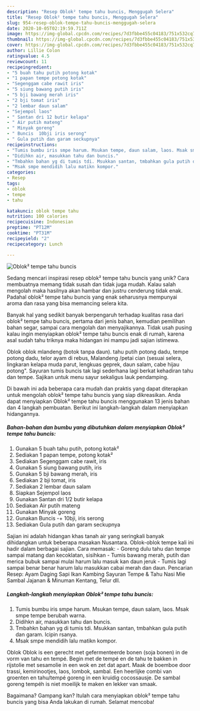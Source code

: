 ```yaml
---
description: "Resep Oblok² tempe tahu buncis, Menggugah Selera"
title: "Resep Oblok² tempe tahu buncis, Menggugah Selera"
slug: 954-resep-oblok-tempe-tahu-buncis-menggugah-selera
date: 2020-10-05T02:19:59.711Z
image: https://img-global.cpcdn.com/recipes/7d3fbbe455c04183/751x532cq70/oblok-tempe-tahu-buncis-foto-resep-utama.jpg
thumbnail: https://img-global.cpcdn.com/recipes/7d3fbbe455c04183/751x532cq70/oblok-tempe-tahu-buncis-foto-resep-utama.jpg
cover: https://img-global.cpcdn.com/recipes/7d3fbbe455c04183/751x532cq70/oblok-tempe-tahu-buncis-foto-resep-utama.jpg
author: Lillie Colon
ratingvalue: 4.5
reviewcount: 11
recipeingredient:
- "5 buah tahu putih potong kotak"
- "1 papan tempe potong kotak"
- "Segenggam cabe rawit iris"
- "5 siung bawang putih iris"
- "5 bji bawang merah iris"
- "2 bji tomat iris"
- "2 lembar daun salam"
- "Sejempol laos"
- " Santan dri 12 butir kelapa"
- " Air putih mateng"
- " Minyak goreng"
- " Buncis  10bji iris serong"
- " Gula putih dan garam seckupnya"
recipeinstructions:
- "Tumis bumbu iris smpe harum. Msukan tempe, daun salam, laos. Msak smpe tempe berubah warna."
- "Didihkn air, masukkan tahu dan buncis."
- "Tmbahkn bahan yg di tumis tdi. Msukkan santan, tmbahkan gula putih dan garam. Icipin rsanya."
- "Msak smpe mendidih lalu matikn kompor."
categories:
- Resep
tags:
- oblok
- tempe
- tahu

katakunci: oblok tempe tahu 
nutrition: 100 calories
recipecuisine: Indonesian
preptime: "PT12M"
cooktime: "PT31M"
recipeyield: "2"
recipecategory: Lunch

---
```



![Oblok² tempe tahu buncis](https://img-global.cpcdn.com/recipes/7d3fbbe455c04183/751x532cq70/oblok-tempe-tahu-buncis-foto-resep-utama.jpg)

Sedang mencari inspirasi resep oblok² tempe tahu buncis yang unik? Cara membuatnya memang tidak susah dan tidak juga mudah. Kalau salah mengolah maka hasilnya akan hambar dan justru cenderung tidak enak. Padahal oblok² tempe tahu buncis yang enak seharusnya mempunyai aroma dan rasa yang bisa memancing selera kita.

Banyak hal yang sedikit banyak berpengaruh terhadap kualitas rasa dari oblok² tempe tahu buncis, pertama dari jenis bahan, kemudian pemilihan bahan segar, sampai cara mengolah dan menyajikannya. Tidak usah pusing kalau ingin menyiapkan oblok² tempe tahu buncis enak di rumah, karena asal sudah tahu triknya maka hidangan ini mampu jadi sajian istimewa.

Oblok oblok mlandeng (botok tanpa daun). tahu putih potong dadu, tempe potong dadu, telor ayam di rebus, Malandeng /petai cian (sesuai selera, lingkaran kelapa muda parut, lengkuas geprek, daun salam, cabe hijau potong&#34;. Sayuran tumis buncis tak lagi sederhana lagi berkat kehadiran tahu dan tempe. Sajikan untuk menu sayur sekaligus lauk pendamping.


Di bawah ini ada beberapa cara mudah dan praktis yang dapat diterapkan untuk mengolah oblok² tempe tahu buncis yang siap dikreasikan. Anda dapat menyiapkan Oblok² tempe tahu buncis menggunakan 13 jenis bahan dan 4 langkah pembuatan. Berikut ini langkah-langkah dalam menyiapkan hidangannya.

<!--inarticleads1-->

##### Bahan-bahan dan bumbu yang dibutuhkan dalam menyiapkan Oblok² tempe tahu buncis:

1. Gunakan 5 buah tahu putih, potong kotak²
1. Sediakan 1 papan tempe, potong kotak²
1. Sediakan Segenggam cabe rawit, iris
1. Gunakan 5 siung bawang putih, iris
1. Gunakan 5 bji bawang merah, iris
1. Sediakan 2 bji tomat, iris
1. Sediakan 2 lembar daun salam
1. Siapkan Sejempol laos
1. Gunakan  Santan dri 1/2 butir kelapa
1. Sediakan  Air putih mateng
1. Gunakan  Minyak goreng
1. Gunakan  Buncis -+ 10bji, iris serong
1. Sediakan  Gula putih dan garam seckupnya


Sajian ini adalah hidangan khas tanah air yang seringkali banyak dihidangkan untuk beberapa masakan Nusantara. Oblok-oblok tempe kali ini hadir dalam berbagai sajian. Cara memasak: - Goreng dulu tahu dan tempe sampai matang dan kecoklatan, sisihkan - Tumis bawang merah, putih dan merica bubuk sampai mulai harum lalu masuk kan daun jeruk - Tumis lagi sampai benar benar harum lalu masukkan cabai merah dan daun. Pencarian Resep: Ayam Daging Sapi Ikan Kambing Sayuran Tempe &amp; Tahu Nasi Mie Sambal Jajanan &amp; Minuman Kentang, Telur dll. 

<!--inarticleads2-->

##### Langkah-langkah menyiapkan Oblok² tempe tahu buncis:

1. Tumis bumbu iris smpe harum. Msukan tempe, daun salam, laos. Msak smpe tempe berubah warna.
1. Didihkn air, masukkan tahu dan buncis.
1. Tmbahkn bahan yg di tumis tdi. Msukkan santan, tmbahkan gula putih dan garam. Icipin rsanya.
1. Msak smpe mendidih lalu matikn kompor.


Oblok Oblok is een gerecht met gefermenteerde bonen (soja bonen) in de vorm van tahu en tempé. Begin met de tempé en de tahu te bakken in rijstolie met sesamolie in een wok en zet dat apart. Maak de boemboe door trassi, kemirinootjes, laos, lombok, sambal. Een heerlijke combi van groenten en tahu/tempé goreng in een kruidig cocossausje. De sambal goreng tempéh is niet moeilijk te maken en lekker van smaak. 

Bagaimana? Gampang kan? Itulah cara menyiapkan oblok² tempe tahu buncis yang bisa Anda lakukan di rumah. Selamat mencoba!
